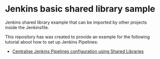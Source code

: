 # Jenkins basic shared library sample

Jenkins shared library example that can be imported by other projects inside the Jenkinsfile.

This repository has was created to provide an example for the following tutorial about how to set up Jenkins Pipelines:

* [Centralise Jenkins Pipelines configuration using Shared Libraries](https://dev.to/jalogut/centralise-jenkins-pipelines-configuration-using-shared-libraries)
